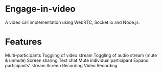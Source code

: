 # Engage-in-video

A video call implementation using WebRTC, Socket.io and Node.js. 

# Features
Multi-participants
Toggling of video stream
Toggling of audio stream (mute & unmute)
Screen sharing
Text chat
Mute individual participant
Expand participants' stream
Screen Recording
Video Recording
